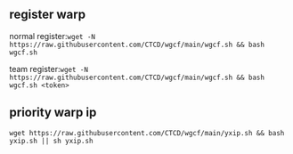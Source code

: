 ## register warp
normal register:`wget -N https://raw.githubusercontent.com/CTCD/wgcf/main/wgcf.sh && bash wgcf.sh`

team register:`wget -N https://raw.githubusercontent.com/CTCD/wgcf/main/wgcf.sh && bash wgcf.sh <token>`

## priority warp ip 
`wget https://raw.githubusercontent.com/CTCD/wgcf/main/yxip.sh && bash yxip.sh || sh yxip.sh`
